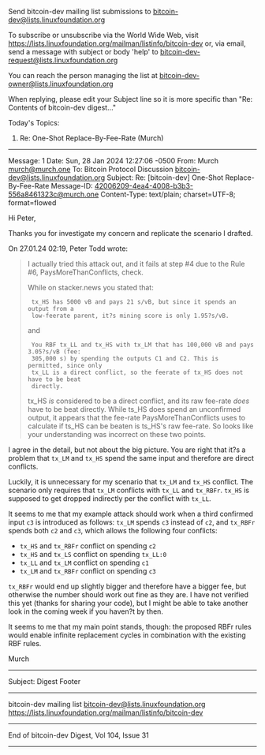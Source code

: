 Send bitcoin-dev mailing list submissions to
	bitcoin-dev@lists.linuxfoundation.org

To subscribe or unsubscribe via the World Wide Web, visit
	https://lists.linuxfoundation.org/mailman/listinfo/bitcoin-dev
or, via email, send a message with subject or body 'help' to
	bitcoin-dev-request@lists.linuxfoundation.org

You can reach the person managing the list at
	bitcoin-dev-owner@lists.linuxfoundation.org

When replying, please edit your Subject line so it is more specific
than "Re: Contents of bitcoin-dev digest..."


Today's Topics:

   1. Re: One-Shot Replace-By-Fee-Rate (Murch)


----------------------------------------------------------------------

Message: 1
Date: Sun, 28 Jan 2024 12:27:06 -0500
From: Murch <murch@murch.one>
To: Bitcoin Protocol Discussion
	<bitcoin-dev@lists.linuxfoundation.org>
Subject: Re: [bitcoin-dev] One-Shot Replace-By-Fee-Rate
Message-ID: <42006209-4ea4-4008-b3b3-556a8461323c@murch.one>
Content-Type: text/plain; charset=UTF-8; format=flowed

Hi Peter,

Thanks you for investigate my concern and replicate the scenario I drafted.

On 27.01.24 02:19, Peter Todd wrote:
> I actually tried this attack out, and it fails at step #4 due to the Rule #6,
> PaysMoreThanConflicts, check.
> 
> While on stacker.news you stated that:
> 
>      tx_HS has 5000 vB and pays 21 s/vB, but since it spends an output from a
>      low-feerate parent, it?s mining score is only 1.95?s/vB.
> 
> and
> 
>      You RBF tx_LL and tx_HS with tx_LM that has 100,000 vB and pays 3.05?s/vB (fee:
>      305,000 s) by spending the outputs C1 and C2. This is permitted, since only
>      tx_LL is a direct conflict, so the feerate of tx_HS does not have to be beat
>      directly.
> 
> tx_HS _is_ considered to be a direct conflict, and its raw fee-rate _does_ have
> to be beat directly. While ts_HS does spend an unconfirmed output, it appears
> that the fee-rate PaysMoreThanConflicts uses to calculate if ts_HS can be
> beaten is ts_HS's raw fee-rate. So looks like your understanding was incorrect
> on these two points.

I agree in the detail, but not about the big picture. You are right that 
it?s a problem that `tx_LM` and `tx_HS` spend the same input and 
therefore are direct conflicts.

Luckily, it is unnecessary for my scenario that `tx_LM` and `tx_HS` 
conflict. The scenario only requires that `tx_LM` conflicts with `tx_LL` 
and `tx_RBFr`. `tx_HS` is supposed to get dropped indirectly per the 
conflict with `tx_LL`.

It seems to me that my example attack should work when a third confirmed 
input `c3` is introduced as follows:
`tx_LM` spends `c3` instead of `c2`, and `tx_RBFr` spends both `c2` and 
`c3`, which allows the following four conflicts:

- `tx_HS` and `tx_RBFr` conflict on spending `c2`
- `tx_HS` and `tx_LS` conflict on spending `tx_LL:0`
- `tx_LL` and `tx_LM` conflict on spending `c1`
- `tx_LM` and `tx_RBFr` conflict on spending `c3`

`tx_RBFr` would end up slightly bigger and therefore have a bigger fee, 
but otherwise the number should work out fine as they are.
I have not verified this yet (thanks for sharing your code), but I might 
be able to take another look in the coming week if you haven?t by then.

It seems to me that my main point stands, though: the proposed RBFr 
rules would enable infinite replacement cycles in combination with the 
existing RBF rules.

Murch


------------------------------

Subject: Digest Footer

_______________________________________________
bitcoin-dev mailing list
bitcoin-dev@lists.linuxfoundation.org
https://lists.linuxfoundation.org/mailman/listinfo/bitcoin-dev


------------------------------

End of bitcoin-dev Digest, Vol 104, Issue 31
********************************************
